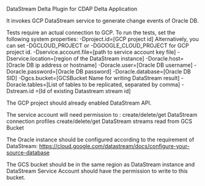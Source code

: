 DataStream Delta Plugin for CDAP Delta Application

It invokes GCP DataStream service to generate change events of Oracle DB.

Tests require an actual connection to GCP. To run the tests, set the following system properties:
  -Dproject.id=[GCP project id]
  Alternatively, you can set -DGCLOUD_PROJECT or -DGOOGLE_CLOUD_PROJECT for GCP project id.
  -Dservice.account.file=[path to service account key file]
  -Dservice.location=[region of the DataStream instance]
  -Doracle.host=[Oracle DB ip address or hostname]
  -Doracle.user=[Oracle DB username]
  -Doracle.password=[Oracle DB password]
  -Doracle.database=[Oracle DB SID]
  -Dgcs.bucket=[GCSBucket Name for writing DataStream result]
  -Doracle.tables=[List of tables to be replicated, separated by comma]
  -Dstream.id =[Id of existing Datastream stream id]
  
The GCP project should already enabled DataStream API.

The service account will need permission to :
  create/delete/get DataStream connection profiles
  create/delete/get DataStream streams
  read from GCS Bucket

The Oracle instance should be configured according to the requirement of DataStream:
https://cloud.google.com/datastream/docs/configure-your-source-database

The GCS bucket should be in the same region as DataStream instance and DataStream Service Account
should have the permission to write to this bucket.  
